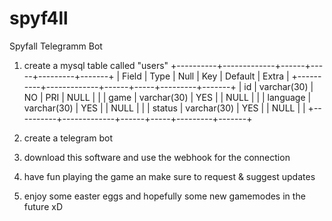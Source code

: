 # spyf4ll
Spyfall Telegramm Bot

1) create a mysql table called "users"
+----------+-------------+------+-----+---------+-------+
| Field    | Type        | Null | Key | Default | Extra |
+----------+-------------+------+-----+---------+-------+
| id       | varchar(30) | NO   | PRI | NULL    |       |
| game     | varchar(30) | YES  |     | NULL    |       |
| language | varchar(30) | YES  |     | NULL    |       |
| status   | varchar(30) | YES  |     | NULL    |       |
+----------+-------------+------+-----+---------+-------+

2) create a telegram bot
3) download this software and use the webhook for the connection
4) have fun playing the game an make sure to request &  suggest updates
5) enjoy some easter eggs and hopefully some new gamemodes in the future xD
